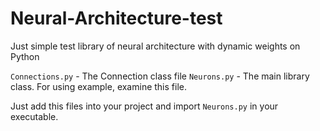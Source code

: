 # Neural-Architecture-test

Just simple test library of neural architecture with dynamic weights on Python

`Connections.py` - The Connection class file
`Neurons.py` - The main library class. For using example, examine this file.

Just add this files into your project and import `Neurons.py` in your executable.
